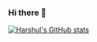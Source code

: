### Hi there 👋

<!--
**harshulmidha/harshulmidha** is a ✨ _special_ ✨ repository because its `README.md` (this file) appears on your GitHub profile.

Here are some ideas to get you started:

- 🔭 I’m currently working on ...
- 🌱 I’m currently learning ...
- 👯 I’m looking to collaborate on ...
- 🤔 I’m looking for help with ...
- 💬 Ask me about ...
- 📫 How to reach me: ...
- 😄 Pronouns: ...
- ⚡ Fun fact: ...
-->
[![Harshul's GitHub stats](https://github-readme-stats.vercel.app/api?username=harshulmidha)](https://github.com/harshulmidha/github-readme-stats)
